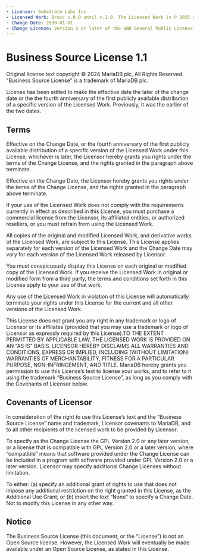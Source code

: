 ```yaml
---
- Licensor: Substrate Labs Inc
- Licensed Work: Brocc v.0.0 until v.1.9. The Licensed Work is © 2025 onwards Substrate Labs Inc.
- Change Date: 2030-01-01
- Change License: Version 2 or later of the GNU General Public License as published by the Free Software Foundation.
---
```


# Business Source License 1.1

Original license text copyright © 2024 MariaDB plc, All Rights Reserved. “Business Source License” is a trademark of MariaDB plc.

License has been edited to make the effective date the later of the change date or the the fourth anniversary of the first publicly available distribution of a specific version of the Licensed Work. Previously, it was the earlier of the two dates.

## Terms

Effective on the Change Date, or the fourth anniversary of the first publicly available distribution of a specific version of the Licensed Work under this License, whichever is later, the Licensor hereby grants you rights under the terms of the Change License, and the rights granted in the paragraph above terminate.

Effective on the Change Date, the Licensor hereby grants you rights under the terms of the Change License, and the rights granted in the paragraph above terminate.

If your use of the Licensed Work does not comply with the requirements currently in effect as described in this License, you must purchase a commercial license from the Licensor, its affiliated entities, or authorized resellers, or you must refrain from using the Licensed Work.

All copies of the original and modified Licensed Work, and derivative works of the Licensed Work, are subject to this License. This License applies separately for each version of the Licensed Work and the Change Date may vary for each version of the Licensed Work released by Licensor.

You must conspicuously display this License on each original or modified copy of the Licensed Work. If you receive the Licensed Work in original or modified form from a third party, the terms and conditions set forth in this License apply to your use of that work.

Any use of the Licensed Work in violation of this License will automatically terminate your rights under this License for the current and all other versions of the Licensed Work.

This License does not grant you any right in any trademark or logo of Licensor or its affiliates (provided that you may use a trademark or logo of Licensor as expressly required by this License).TO THE EXTENT PERMITTED BY APPLICABLE LAW, THE LICENSED WORK IS PROVIDED ON AN “AS IS” BASIS. LICENSOR HEREBY DISCLAIMS ALL WARRANTIES AND CONDITIONS, EXPRESS OR IMPLIED, INCLUDING (WITHOUT LIMITATION) WARRANTIES OF MERCHANTABILITY, FITNESS FOR A PARTICULAR PURPOSE, NON-INFRINGEMENT, AND TITLE. MariaDB hereby grants you permission to use this License’s text to license your works, and to refer to it using the trademark “Business Source License”, as long as you comply with the Covenants of Licensor below.

## Covenants of Licensor

In consideration of the right to use this License’s text and the “Business Source License” name and trademark, Licensor covenants to MariaDB, and to all other recipients of the licensed work to be provided by Licensor:

To specify as the Change License the GPL Version 2.0 or any later version, or a license that is compatible with GPL Version 2.0 or a later version, where “compatible” means that software provided under the Change License can be included in a program with software provided under GPL Version 2.0 or a later version. Licensor may specify additional Change Licenses without limitation.

To either: (a) specify an additional grant of rights to use that does not impose any additional restriction on the right granted in this License, as the Additional Use Grant; or (b) insert the text “None” to specify a Change Date. Not to modify this License in any other way.

## Notice

The Business Source License (this document, or the “License”) is not an Open Source license. However, the Licensed Work will eventually be made available under an Open Source License, as stated in this License.
